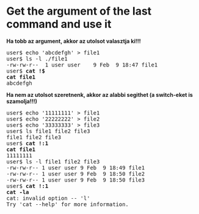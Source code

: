 # Get the argument of the last command and use it
**Ha tobb az argument, akkor az utolsot valasztja ki!!!**
<pre>
user$ echo 'abcdefgh' > file1
user$ ls -l ./file1
-rw-rw-r--  1 user user    9 Feb  9 18:47 file1
user$ <b>cat !$</b>
<b>cat file1</b>
abcdefgh
</pre>
**Ha nem az utolsot szeretnenk, akkor az alabbi segithet (a switch-eket is szamolja!!!)**
<pre>
user$ echo '11111111' > file1
user$ echo '22222222' > file2
user$ echo '33333333' > file3
user$ ls file1 file2 file3
file1 file2 file3
user$ <b>cat !:1</b>
<b>cat file1</b>
11111111
user$ ls -l file1 file2 file3
-rw-rw-r-- 1 user user 9 Feb  9 18:49 file1
-rw-rw-r-- 1 user user 9 Feb  9 18:50 file2
-rw-rw-r-- 1 user user 9 Feb  9 18:50 file3
user$ <b>cat !:1</b>
<b>cat -la</b>
cat: invalid option -- 'l'
Try 'cat --help' for more information.
</pre>
